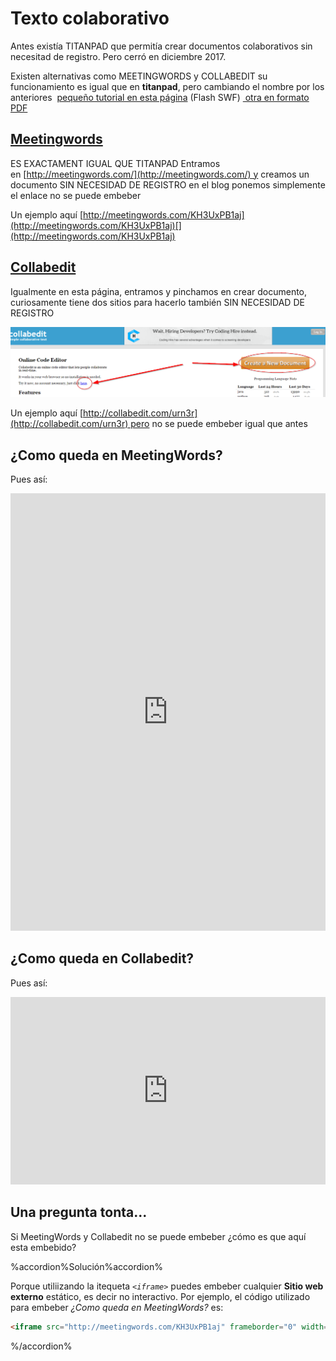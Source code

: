 
# Texto colaborativo

Antes existía TITANPAD que permitía crear documentos colaborativos sin necesitad de registro. Pero cerró en diciembre 2017.

Existen alternativas como MEETINGWORDS y COLLABEDIT su funcionamiento es igual que en **titanpad**, pero cambiando el nombre por los anteriores  [pequeño tutorial en esta página](http://aularagon.catedu.es/materialesaularagon2013/blogs/videos/titanpad.htm) (Flash SWF) [ otra en formato PDF](http://aularagon.catedu.es/materialesaularagon2013/blogs/videos/Titanpad.pdf)

## [Meetingwords](http://meetingwords.com/)

ES EXACTAMENT IGUAL QUE TITANPAD Entramos en [http://meetingwords.com/](http://meetingwords.com/) y creamos un documento SIN NECESIDAD DE REGISTRO en el blog ponemos simplemente el enlace no se puede embeber

Un ejemplo aquí [http://meetingwords.com/KH3UxPB1aj](http://meetingwords.com/KH3UxPB1aj)[](http://meetingwords.com/KH3UxPB1aj)

## [Collabedit](http://collabedit.com/)

Igualmente en esta página, entramos y pinchamos en crear documento, curiosamente tiene dos sitios para hacerlo también SIN NECESIDAD DE REGISTRO

![](img/2016-11-16_13_03_30-online_text_editor_-_collabedit.png)

Un ejemplo aquí [http://collabedit.com/urn3r](http://collabedit.com/urn3r) pero no se puede embeber igual que antes

## ¿Como queda en MeetingWords?

Pues así:

<iframe src="http://meetingwords.com/KH3UxPB1aj" frameborder="0" width="100%" height="700" allowfullscreen="true" mozallowfullscreen="true" webkitallowfullscreen="true"></iframe>

## ¿Como queda en Collabedit?

Pues así:

<iframe src="http://collabedit.com/urn3r" frameborder="0" width="100%" height="300" allowfullscreen="true" mozallowfullscreen="true" webkitallowfullscreen="true"></iframe>

## Una pregunta tonta...

Si MeetingWords y Collabedit no se puede embeber ¿cómo es que aquí esta embebido?

%accordion%Solución%accordion%

Porque utiliizando la itequeta *```<iframe>```* puedes embeber cualquier **Sitio web externo** estático, es decir no interactivo. Por ejemplo, el código utilizado para embeber *¿Como queda en MeetingWords?* es:

```html
<iframe src="http://meetingwords.com/KH3UxPB1aj" frameborder="0" width="100%" height="700" allowfullscreen="true" mozallowfullscreen="true" webkitallowfullscreen="true"></iframe><iframe src="http://meetingwords.com/KH3UxPB1aj" frameborder="0" width="100%" height="700" allowfullscreen="true" mozallowfullscreen="true" webkitallowfullscreen="true"></iframe>
```

%/accordion%
